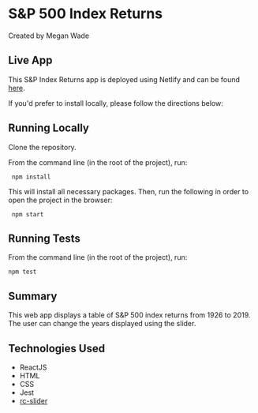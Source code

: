 # S&P 500 Index Returns
Created by Megan Wade

## Live App 

This S&P Index Returns app is deployed using Netlify and can be found [here](https://sp500.netlify.app/).

If you'd prefer to install locally, please follow the directions below:

## Running Locally

Clone the repository.

From the command line (in the root of the project), run:

     npm install 

This will install all necessary packages. Then, run the following in order to open the project in the browser:

     npm start

## Running Tests

From the command line (in the root of the project), run:

    npm test

## Summary
This web app displays a table of S&P 500 index returns from 1926 to 2019. The user can change the years displayed using the slider.

## Technologies Used

* ReactJS
* HTML
* CSS
* Jest
* [rc-slider](https://github.com/react-component/slider)